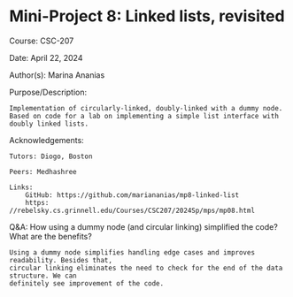 Mini-Project 8: Linked lists, revisited
=======================================

Course: CSC-207

Date: April 22, 2024

Author(s): Marina Ananias

Purpose/Description:

    Implementation of circularly-linked, doubly-linked with a dummy node.
    Based on code for a lab on implementing a simple list interface with 
    doubly linked lists.

Acknowledgements:

    Tutors: Diogo, Boston

    Peers: Medhashree

    Links:
        GitHub: https://github.com/mariananias/mp8-linked-list
        https: //rebelsky.cs.grinnell.edu/Courses/CSC207/2024Sp/mps/mp08.html

Q&A: How using a dummy node (and circular linking) simplified the code? What are the benefits?

    Using a dummy node simplifies handling edge cases and improves readability. Besides that, 
    circular linking eliminates the need to check for the end of the data structure. We can
    definitely see improvement of the code.